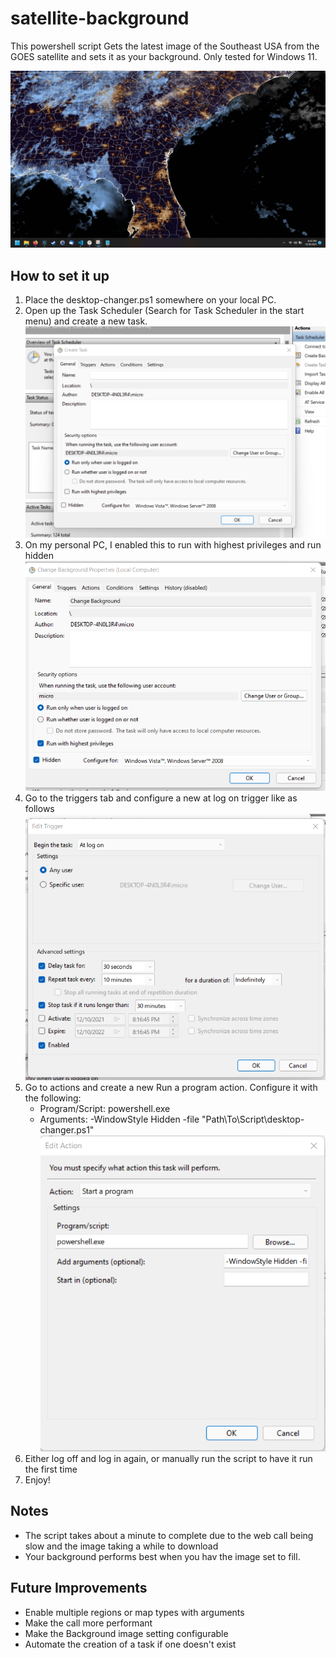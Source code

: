 # satellite-background
This powershell script Gets the latest image of the Southeast USA from the GOES satellite and sets it as your background. Only tested for Windows 11.

![image](images/image-1.png)

## How to set it up
1. Place the desktop-changer.ps1 somewhere on your local PC.
2. Open up the Task Scheduler (Search for Task Scheduler in the start menu) and create a new task.
![image](images/scheduler-1.png)
3. On my personal PC, I enabled this to run with highest privileges and run hidden
![image](images/scheduler-2.png)
4. Go to the triggers tab and configure a new at log on trigger like as follows
![image](images/scheduler-3.png)
5. Go to actions and create a new Run a program action. Configure it with the following:
    * Program/Script: powershell.exe
    * Arguments: -WindowStyle Hidden -file "Path\To\Script\desktop-changer.ps1"
![image](images/scheduler-4.png)
6. Either log off and log in again, or manually run the script to have it run the first time
7. Enjoy!

## Notes

* The script takes about a minute to complete due to the web call being slow and the image taking a while to download
* Your background performs best when you hav the image set to fill.

## Future Improvements

* Enable multiple regions or map types with arguments
* Make the call more performant
* Make the Background image setting configurable
* Automate the creation of a task if one doesn't exist
